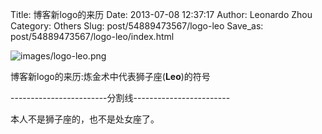 Title: 博客新logo的来历
Date: 2013-07-08 12:37:17
Author: Leonardo Zhou
Category: Others
Slug: post/54889473567/logo-leo
Save_as: post/54889473567/logo-leo/index.html

![images/logo-leo.png][]

博客新logo的来历:炼金术中代表狮子座(**Leo**)的符号

------------------------分割线------------------------

本人不是狮子座的，也不是处女座了。

[images/logo-leo.png]: http://ww4.sinaimg.cn/large/6c3391c1gw1eee679z81oj20dw0dw74w.jpg